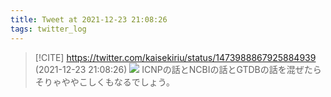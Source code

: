 ```yaml
---
title: Tweet at 2021-12-23 21:08:26
tags: twitter_log
---
```


> [!CITE] https://twitter.com/kaisekiriu/status/1473988867925884939 (2021-12-23 21:08:26)
> ![](https://twitter.com/kaisekiriu/status/1473988867925884939)
> ICNPの話とNCBIの話とGTDBの話を混ぜたらそりゃややこしくもなるでしょう。
